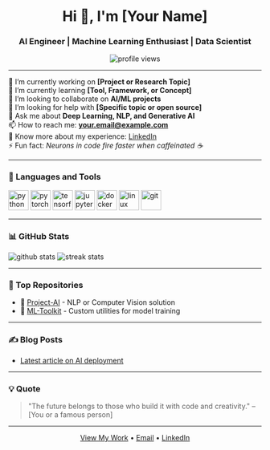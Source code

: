 <h1 align="center">Hi 👋, I'm [Your Name]</h1>
<h3 align="center">AI Engineer | Machine Learning Enthusiast | Data Scientist</h3>

<p align="center">
  <img src="https://komarev.com/ghpvc/?username=your-username&label=Profile%20views&color=0e75b6&style=flat" alt="profile views" />
</p>

---

🔬 I’m currently working on **[Project or Research Topic]**  
🌱 I’m currently learning **[Tool, Framework, or Concept]**  
👯 I’m looking to collaborate on **AI/ML projects**  
🤝 I’m looking for help with **[Specific topic or open source]**  
💬 Ask me about **Deep Learning, NLP, and Generative AI**  
📫 How to reach me: **your.email@example.com**  
📄 Know more about my experience: [LinkedIn](https://linkedin.com/in/yourusername)  
⚡ Fun fact: *Neurons in code fire faster when caffeinated ☕*

---

### 🧰 Languages and Tools

<p align="left">
  <img src="https://cdn.jsdelivr.net/gh/devicons/devicon/icons/python/python-original.svg" alt="python" width="40" height="40"/> 
  <img src="https://cdn.jsdelivr.net/gh/devicons/devicon/icons/pytorch/pytorch-original.svg" alt="pytorch" width="40" height="40"/>
  <img src="https://cdn.jsdelivr.net/gh/devicons/devicon/icons/tensorflow/tensorflow-original.svg" alt="tensorflow" width="40" height="40"/>
  <img src="https://cdn.jsdelivr.net/gh/devicons/devicon/icons/jupyter/jupyter-original.svg" alt="jupyter" width="40" height="40"/>
  <img src="https://cdn.jsdelivr.net/gh/devicons/devicon/icons/docker/docker-original.svg" alt="docker" width="40" height="40"/>
  <img src="https://cdn.jsdelivr.net/gh/devicons/devicon/icons/linux/linux-original.svg" alt="linux" width="40" height="40"/>
  <img src="https://cdn.jsdelivr.net/gh/devicons/devicon/icons/git/git-original.svg" alt="git" width="40" height="40"/>
</p>

---

### 📊 GitHub Stats

<p align="left">
  <img src="https://github-readme-stats.vercel.app/api?username=your-username&show_icons=true&theme=tokyonight" alt="github stats"/>
  <img src="https://github-readme-streak-stats.herokuapp.com/?user=your-username&theme=tokyonight" alt="streak stats"/>
</p>

---

### 📂 Top Repositories

- 🔬 [Project-AI](https://github.com/your-username/project-ai) - NLP or Computer Vision solution
- 🤖 [ML-Toolkit](https://github.com/your-username/ml-toolkit) - Custom utilities for model training

---

### ✍️ Blog Posts
<!-- BLOG-POST-LIST:START -->
- [Latest article on AI deployment](https://medium.com/@yourhandle/your-post)
<!-- BLOG-POST-LIST:END -->

---

### 💡 Quote

> "The future belongs to those who build it with code and creativity." – [You or a famous person]

---

<p align="center">
  <a href="https://github.com/your-username?tab=repositories" target="_blank">View My Work</a> • 
  <a href="mailto:your.email@example.com">Email</a> • 
  <a href="https://linkedin.com/in/yourusername">LinkedIn</a>
</p>
